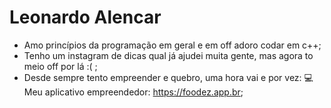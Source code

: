 # Leonardo Alencar

- Amo princípios da programação em geral e em off adoro codar em c++;
- Tenho um instagram de dicas qual já ajudei muita gente, mas agora to meio off por lá :( ;
- Desde sempre tento empreender e quebro, uma hora vai e por vez: 💻 Meu aplicativo empreendedor: https://foodez.app.br;
